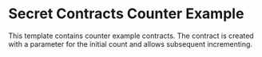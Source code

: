 # Secret Contracts Counter Example

This template contains counter example contracts.
The contract is created with a parameter for the initial count and allows subsequent incrementing.
